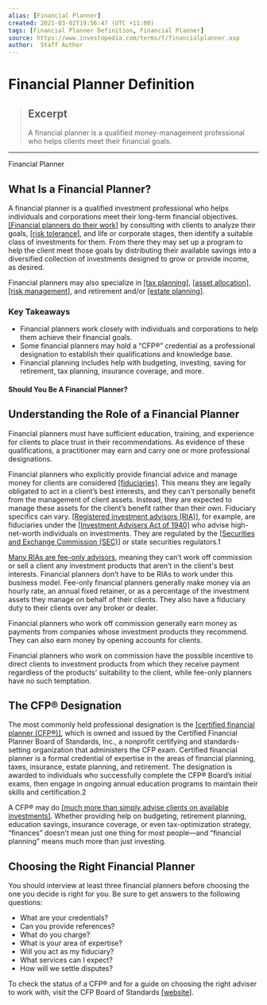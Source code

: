 ```yaml
---
alias: [Financial Planner]
created: 2021-03-02T19:56:47 (UTC +11:00)
tags: [Financial Planner Definition, Financial Planner]
source: https://www.investopedia.com/terms/f/financialplanner.asp
author:  Staff Author
---
```


# Financial Planner Definition

> ## Excerpt
> A financial planner is a qualified money-management professional who helps clients meet their financial goals.

---

Financial Planner
## What Is a Financial Planner?

A financial planner is a qualified investment professional who helps individuals and corporations meet their long-term financial objectives. [[Financial planners do their work]](https://www.investopedia.com/articles/personal-finance/050815/what-do-financial-advisers-do.asp) by consulting with clients to analyze their goals, [[risk tolerance]](https://www.investopedia.com/terms/r/risktolerance.asp), and life or corporate stages, then identify a suitable class of investments for them. From there they may set up a program to help the client meet those goals by distributing their available savings into a diversified collection of investments designed to grow or provide income, as desired.

Financial planners may also specialize in [[tax planning]](https://www.investopedia.com/terms/t/tax-planning.asp), [[asset allocation]](https://www.investopedia.com/terms/a/assetallocation.asp), [[risk management]](https://www.investopedia.com/terms/r/riskmanagement.asp), and retirement and/or [[estate planning]](https://www.investopedia.com/terms/e/estateplanning.asp).

### Key Takeaways

-   Financial planners work closely with individuals and corporations to help them achieve their financial goals.
-   Some financial planners may hold a “CFP®” credential as a professional designation to establish their qualifications and knowledge base.
-   Financial planning includes help with budgeting, investing, saving for retirement, tax planning, insurance coverage, and more.

#### Should You Be A Financial Planner?

## Understanding the Role of a Financial Planner

Financial planners must have sufficient education, training, and experience for clients to place trust in their recommendations. As evidence of these qualifications, a practitioner may earn and carry one or more professional designations.

Financial planners who explicitly provide financial advice and manage money for clients are considered [[fiduciaries]](https://www.investopedia.com/terms/f/fiduciary.asp). This means they are legally obligated to act in a client’s best interests, and they can’t personally benefit from the management of client assets. Instead, they are expected to manage these assets for the client’s benefit rather than their own. Fiduciary specifics can vary. [[Registered investment advisors (RIA)]](https://www.investopedia.com/terms/r/ria.asp), for example, are fiduciaries under the [[Investment Advisers Act of 1940]](https://www.investopedia.com/terms/i/investadvact.asp) who advise high-net-worth individuals on investments. They are regulated by the [[Securities and Exchange Commission (SEC)]](https://www.investopedia.com/terms/s/sec.asp) or state securities regulators.1

[Many RIAs are fee-only advisors](https://www.investopedia.com/articles/professionals/041013/becoming-registered-investment-advisor.asp), meaning they can’t work off commission or sell a client any investment products that aren’t in the client's best interests. Financial planners don’t have to be RIAs to work under this business model. Fee-only financial planners generally make money via an hourly rate, an annual fixed retainer, or as a percentage of the investment assets they manage on behalf of their clients. They also have a fiduciary duty to their clients over any broker or dealer.

Financial planners who work off commission generally earn money as payments from companies whose investment products they recommend. They can also earn money by opening accounts for clients.

Financial planners who work on commission have the possible incentive to direct clients to investment products from which they receive payment regardless of the products’ suitability to the client, while fee-only planners have no such temptation.

## The CFP® Designation

The most commonly held professional designation is the [[certified financial planner (CFP®)]](https://www.investopedia.com/terms/c/cfp.asp), which is owned and issued by the Certified Financial Planner Board of Standards, Inc., a nonprofit certifying and standards-setting organization that administers the CFP exam. Certified financial planner is a formal credential of expertise in the areas of financial planning, taxes, insurance, estate planning, and retirement. The designation is awarded to individuals who successfully complete the CFP® Board’s initial exams, then engage in ongoing annual education programs to maintain their skills and certification.2

A CFP® may do [[much more than simply advise clients on available investments]](https://www.investopedia.com/articles/personal-finance/040215/financial-advisor-vs-financial-planner.asp). Whether providing help on budgeting, retirement planning, education savings, insurance coverage, or even tax-optimization strategy, “finances” doesn’t mean just one thing for most people—and “financial planning” means much more than just investing.

## Choosing the Right Financial Planner

You should interview at least three financial planners before choosing the one you decide is right for you. Be sure to get answers to the following questions:

-   What are your credentials?
-   Can you provide references?
-   What do you charge?
-   What is your area of expertise?
-   Will you act as my fiduciary?
-   What services can I expect?
-   How will we settle disputes?

To check the status of a CFP® and for a guide on choosing the right adviser to work with, visit the CFP Board of Standards [[website]](https://www.cfp.net/home).
